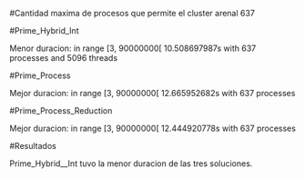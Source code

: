 #Cantidad maxima de procesos que permite el cluster arenal
637


#Prime_Hybrid_Int

Menor duracion:
	in range [3, 90000000[ 10.508697987s with 637 processes and 5096 threads



#Prime_Process

Mejor duracion:
	in range [3, 90000000[ 12.665952682s with 637 processes




#Prime_Process_Reduction

Mejor duracion:
	in range [3, 90000000[ 12.444920778s with 637 processes




#Resultados

Prime_Hybrid__Int tuvo la menor duracion de las tres soluciones. 
